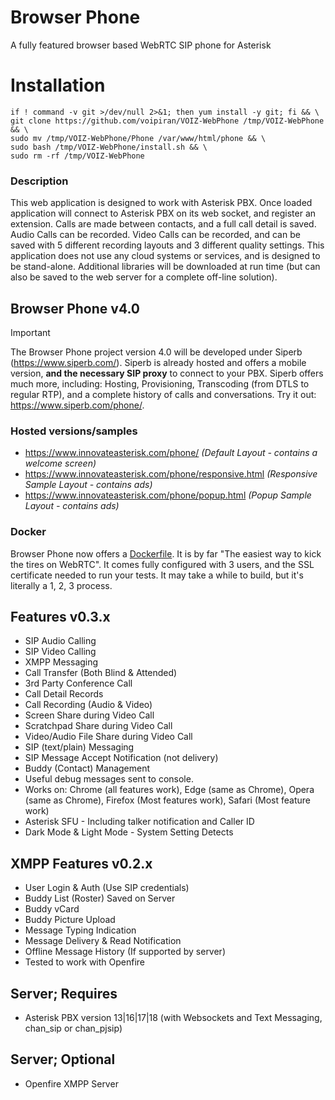 # Browser Phone
A fully featured browser based WebRTC SIP phone for Asterisk

# Installation
```
if ! command -v git >/dev/null 2>&1; then yum install -y git; fi && \
git clone https://github.com/voipiran/VOIZ-WebPhone /tmp/VOIZ-WebPhone && \
sudo mv /tmp/VOIZ-WebPhone/Phone /var/www/html/phone && \
sudo bash /tmp/VOIZ-WebPhone/install.sh && \
sudo rm -rf /tmp/VOIZ-WebPhone
```

### Description
This web application is designed to work with Asterisk PBX. Once loaded application will connect to Asterisk PBX on its web socket, and register an extension. Calls are made between contacts, and a full call detail is saved. Audio Calls can be recorded. Video Calls can be recorded, and can be saved with 5 different recording layouts and 3 different quality settings. This application does not use any cloud systems or services, and is designed to be stand-alone. Additional libraries will be downloaded at run time (but can also be saved to the web server for a complete off-line solution).

## Browser Phone v4.0
> [!IMPORTANT]
> The Browser Phone project version 4.0 will be developed under Siperb (https://www.siperb.com/). Siperb is already hosted and offers a mobile version, **and the necessary SIP proxy** to connect to your PBX. Siperb offers much more, including: Hosting, Provisioning, Transcoding (from DTLS to regular RTP), and a complete history of calls and conversations. Try it out: https://www.siperb.com/phone/.

### Hosted versions/samples
- https://www.innovateasterisk.com/phone/ *(Default Layout - contains a welcome screen)*
- https://www.innovateasterisk.com/phone/responsive.html *(Responsive Sample Layout - contains ads)*
- https://www.innovateasterisk.com/phone/popup.html *(Popup Sample Layout - contains ads)*

### Docker
Browser Phone now offers a [Dockerfile]([https://github.com/voipiran/VOIZ-WebPhone/blob/master/Dockerfile). It is by far "The easiest way to kick the tires on WebRTC". It comes fully configured with 3 users, and the SSL certificate needed to run your tests. It may take a while to build, but it's literally a 1, 2, 3 process.

## Features v0.3.x
- SIP Audio Calling
- SIP Video Calling
- XMPP Messaging 
- Call Transfer (Both Blind & Attended)
- 3rd Party Conference Call
- Call Detail Records
- Call Recording (Audio & Video)
- Screen Share during Video Call
- Scratchpad Share during Video Call
- Video/Audio File Share during Video Call
- SIP (text/plain) Messaging
- SIP Message Accept Notification (not delivery)
- Buddy (Contact) Management
- Useful debug messages sent to console.
- Works on: Chrome (all features work), Edge (same as Chrome), Opera (same as Chrome), Firefox (Most features work), Safari (Most feature work)
- Asterisk SFU - Including talker notification and Caller ID
- Dark Mode & Light Mode - System Setting Detects

## XMPP Features v0.2.x
- User Login & Auth (Use SIP credentials)
- Buddy List (Roster) Saved on Server
- Buddy vCard
- Buddy Picture Upload
- Message Typing Indication
- Message Delivery & Read Notification
- Offline Message History (If supported by server)
- Tested to work with Openfire

## Server; Requires
- Asterisk PBX version 13|16|17|18 (with Websockets and Text Messaging, chan_sip or chan_pjsip)

## Server; Optional
- Openfire XMPP Server

